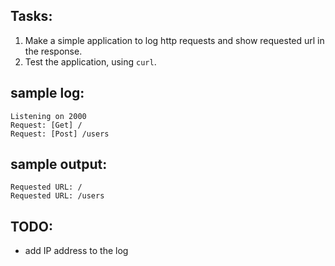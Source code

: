 ## Tasks:
1. Make a simple application to log http requests and show requested url in the response.
2. Test the application, using `curl`.

## sample log:
```
Listening on 2000
Request: [Get] /
Request: [Post] /users
```

## sample output:
```
Requested URL: /
Requested URL: /users
```

## TODO:
- add IP address to the log 